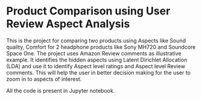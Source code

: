 # Product Comparison using User Review Aspect Analysis 

This is the project for comparing two products using Aspects like Sound quality, Comfort for 2 headphone products like Sony MH720 and Soundcore Space One. The project uses Amazon Review comments as illustrative example. It identifies the hidden aspects using Latent Dirichlet Allocation (LDA) and use it to identify Aspect level ratings and Aspect level Review comments. This will help the user in better decision making for the user to zoom in to aspects of interest. 

All the code is present in Jupyter notebook. 
